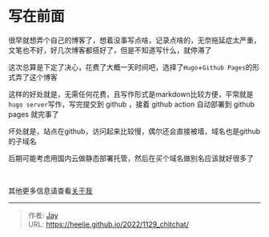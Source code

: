 # 写在前面


很早就想弄个自己的博客了，想着没事写点啥，记录点啥的，无奈拖延症太严重，文笔也不好，好几次博客都搭好了，但是不知道写什么，就停滞了

这次总算是下定了决心，花费了大概一天时间吧，选择了`Hugo`+`Github Pages`的形式弄了这个博客

这样的好处就是，无需任何花费，且写作形式是markdown比较方便，平常就是`hugo server`写作，写完提交到 github ，接着 github action 自动部署到 github pages 就完事了

坏处就是，站点在github，访问起来比较慢，偶尔还会直接被墙，域名也是github的子域名

后期可能考虑用国内云做静态部署托管，然后在买个域名做别名应该就好很多了

<br/>

其他更多信息请查看[关于我](/about/)


---

> 作者: [Jay](https://github.com/Heelie)  
> URL: https://heelie.github.io/2022/1129_chitchat/  

